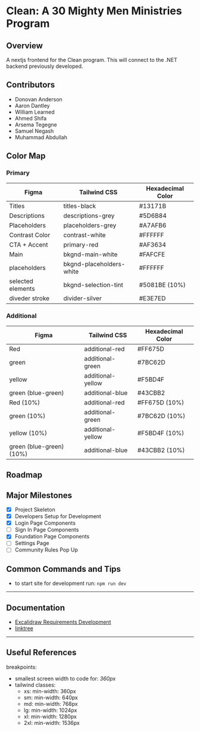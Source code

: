 # Clean: A 30 Mighty Men Ministries Program

## Overview

A nextjs frontend for the Clean program. This will connect to the .NET backend previously developed.

## Contributors

- Donovan Anderson
- Aaron Dantley
- William Learned
- Ahmed Shifa
- Arsema Tegegne
- Samuel Negash
- Muhammad Abdullah

## Color Map

### Primary

| Figma             | Tailwind CSS             | Hexadecimal Color |
| ----------------- | ------------------------ | ----------------- |
| Titles            | titles-black             | #13171B           |
| Descriptions      | descriptions-grey        | #5D6B84           |
| Placeholders      | placeholders-grey        | #A7AFB6           |
| Contrast Color    | contrast-white           | #FFFFFF           |
| CTA + Accent      | primary-red              | #AF3634           |
| Main              | bkgnd-main-white         | #FAFCFE           |
| placeholders      | bkgnd-placeholders-white | #FFFFFF           |
| selected elements | bkgnd-selection-tint     | #5081BE (10%)     |
| diveder stroke    | divider-silver           | #E3E7ED           |

### Additional

| Figma                    | Tailwind CSS      | Hexadecimal Color |
| ------------------------ | ----------------- | ----------------- |
| Red                      | additional-red    | #FF675D           |
| green                    | additional-green  | #7BC62D           |
| yellow                   | additional-yellow | #F5BD4F           |
| green (blue-green)       | additional-blue   | #43CBB2           |
| Red (10%)                | additional-red    | #FF675D (10%)     |
| green (10%)              | additional-green  | #7BC62D (10%)     |
| yellow (10%)             | additional-yellow | #F5BD4F (10%)     |
| green (blue-green) (10%) | additional-blue   | #43CBB2 (10%)     |

## Roadmap

## Major Milestones

- [x] Project Skeleton
- [x] Developers Setup for Development
- [x] Login Page Components
- [ ] Sign In Page Components
- [x] Foundation Page Components
- [ ] Settings Page
- [ ] Community Rules Pop Up

## Common Commands and Tips

- to start site for development run: `npm run dev`

---

## Documentation

- [Excalidraw Requirements Development](https://link.excalidraw.com/readonly/oQPGBmVuToHRTeUx01Fy)
- [linktree](https://linktr.ee/30mmm)

---

## Useful References

breakpoints:

- smallest screen width to code for: _360px_
- tailwind classes:
  - xs: min-width: 360px
  - sm: min-width: 640px
  - md: min-width: 768px
  - lg: min-width: 1024px
  - xl: min-width: 1280px
  - 2xl: min-width: 1536px
